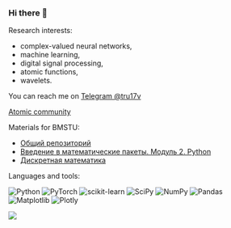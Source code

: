 ### Hi there 👋

Research interests: 
- complex-valued neural networks,
- machine learning,
- digital signal processing,
- atomic functions,
- wavelets.
  
You can reach me on [Telegram @tru17v](https://t.me/tru17v)

[Atomic community](https://github.com/Atomic-community?view_as=public)

Materials for BMSTU:

- [Общий репозиторий](https://tru17v.github.io/bmstu)
- [Введение в математические пакеты. Модуль 2. Python](https://tru17v.github.io/bmstu-python)
- [Дискретная математика](https://tru17v.github.io/discrete-math)

Languages and tools:

![Python](https://img.shields.io/badge/python-3670A0?style=for-the-badge&logo=python&logoColor=ffdd54)
![PyTorch](https://img.shields.io/badge/PyTorch-%23EE4C2C.svg?style=for-the-badge&logo=PyTorch&logoColor=white)
![scikit-learn](https://img.shields.io/badge/scikit--learn-%23F7931E.svg?style=for-the-badge&logo=scikit-learn&logoColor=white)
![SciPy](https://img.shields.io/badge/SciPy-%230C55A5.svg?style=for-the-badge&logo=scipy&logoColor=%white)
![NumPy](https://img.shields.io/badge/numpy-%23013243.svg?style=for-the-badge&logo=numpy&logoColor=white)
![Pandas](https://img.shields.io/badge/pandas-%23150458.svg?style=for-the-badge&logo=pandas&logoColor=white)
![Matplotlib](https://img.shields.io/badge/Matplotlib-%23ffffff.svg?style=for-the-badge&logo=Matplotlib&logoColor=black)
![Plotly](https://img.shields.io/badge/Plotly-%233F4F75.svg?style=for-the-badge&logo=plotly&logoColor=white)

![](https://komarev.com/ghpvc/?username=tru17v&color=00af54)
